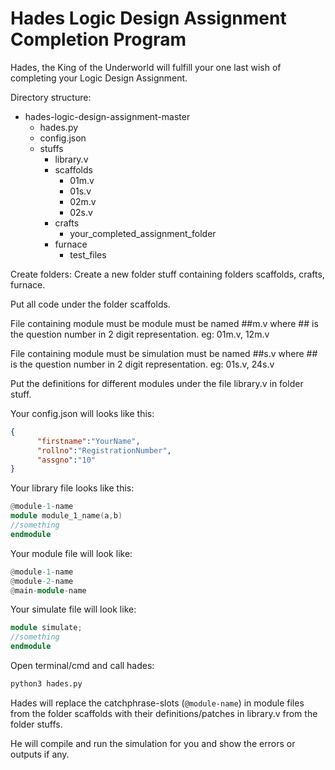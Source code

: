 # Hades Logic Design Assignment Completion Program
Hades, the King of the Underworld will fulfill your one last wish of completing your Logic Design Assignment.

Directory structure:

- hades-logic-design-assignment-master
  - hades.py
  - config.json
  - stuffs
      - library.v
      - scaffolds
          - 01m.v
          - 01s.v
          - 02m.v
          - 02s.v
      - crafts
          - your_completed_assignment_folder
      - furnace
          - test_files

Create folders: Create a new folder stuff containing folders scaffolds, crafts, furnace.

Put all code under the folder scaffolds.

File containing module must be module must be named ##m.v where ## is the question number in 2 digit representation. eg: 01m.v, 12m.v

File containing module must be simulation must be named ##s.v where ## is the question number in 2 digit representation. eg: 01s.v, 24s.v

Put the definitions for different modules under the file library.v in folder stuff.

Your config.json will looks like this:
```json
{
      "firstname":"YourName",
      "rollno":"RegistrationNumber",
      "assgno":"10"
}
```

Your library file looks like this:
```verilog
@module-1-name
module module_1_name(a,b)
//something
endmodule
```

Your module file will look like:
```verilog
@module-1-name
@module-2-name
@main-module-name
```

Your simulate file will look like:
```verilog
module simulate;
//something
endmodule
```

Open terminal/cmd and call hades:
```bash
python3 hades.py
```

Hades will replace the catchphrase-slots (`@module-name`) in module files from the folder scaffolds with their definitions/patches in library.v from the folder stuffs.

He will compile and run the simulation for you and show the errors or outputs if any.
